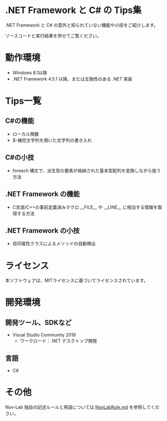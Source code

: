 ﻿# .NET Framework と C# の Tips集

.NET Framework と C# の意外と知られていない機能や小技をご紹介します。

ソースコードと実行結果を併せてご覧ください。


# 動作環境

- Windows 8.1以降
- .NET Framework 4.5.1 以降、または互換性のある .NET 実装


# Tips一覧

## C#の機能
- ローカル関数
- $-補完文字列を用いた文字列の書き入れ

## C#の小技
- foreach 構文で、派生型の要素が格納された基本型配列を変換しながら扱う方法

## .NET Framework の機能
- C言語/C++の事前定義済みマクロ \_\_FILE\_\_ や \_\_LINE\_\_ に相当する情報を取得する方法

## .NET Framework の小技
- 目印属性クラスによるメソッドの自動検出


# ライセンス

本ソフトウェアは、MITライセンスに基づいてライセンスされています。


# 開発環境

## 開発ツール、SDKなど
- Visual Studio Community 2019
  - ワークロード：.NET デスクトップ開発

## 言語
- C#


# その他

Nov-Lab 独自の記述ルールと用語については [NovLabRule.md](https://github.com/Nov-Lab/Nov-Lab/blob/main/NovLabRule.md) を参照してください。

